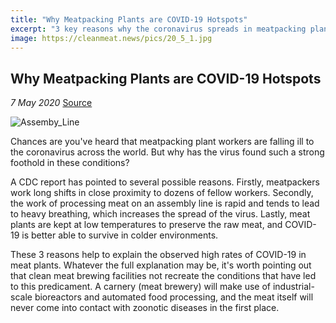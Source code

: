 ```yaml
---
title: "Why Meatpacking Plants are COVID-19 Hotspots"
excerpt: "3 key reasons why the coronavirus spreads in meatpacking plants, and why it wouldn't spread in clean meat breweries."
image: https://cleanmeat.news/pics/20_5_1.jpg
---
```


## **Why Meatpacking Plants are COVID-19 Hotspots**

*7 May 2020* [Source](https://www.wired.com/story/why-meatpacking-plants-have-become-covid-19-hot-spots/)

![Assemby_Line](https://cleanmeat.news/pics/20_5_1.jpg)

Chances are you've heard that meatpacking plant workers are falling ill to the coronavirus across the world. But why has the virus found such a strong foothold in these conditions?

A CDC report has pointed to several possible reasons. Firstly, meatpackers work long shifts in close proximity to dozens of fellow workers. Secondly, the work of processing meat on an assembly line is rapid and tends to lead to heavy breathing, which increases the spread of the virus. Lastly, meat plants are kept at low temperatures to preserve the raw meat, and COVID-19 is better able to survive in colder environments.

These 3 reasons help to explain the observed high rates of COVID-19 in meat plants. Whatever the full explanation may be, it's worth pointing out that clean meat brewing facilities not recreate the conditions that have led to this predicament. A carnery (meat brewery) will make use of industrial-scale bioreactors and automated food processing, and the meat itself will never come into contact with zoonotic diseases in the first place.